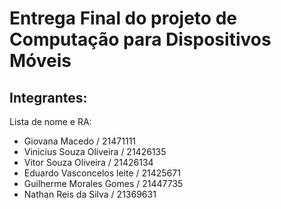 <h1>Entrega Final do projeto de Computação para Dispositivos Móveis</h1>

<h2>Integrantes:</h2>

Lista de nome e RA:
- Giovana Macedo / 21471111
- Vinicius Souza Oliveira / 21426135
- Vitor Souza Oliveira / 21426134
- Eduardo Vasconcelos leite / 21425671
- Guilherme Morales Gomes / 21447735
- Nathan Reis da Silva / 21369631
